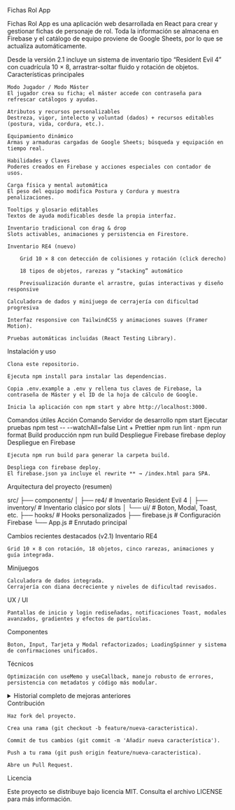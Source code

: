 Fichas Rol App

Fichas Rol App es una aplicación web desarrollada en React para crear y gestionar fichas de personaje de rol.
Toda la información se almacena en Firebase y el catálogo de equipo proviene de Google Sheets, por lo que se actualiza automáticamente.

Desde la versión 2.1 incluye un sistema de inventario tipo “Resident Evil 4” con cuadrícula 10 × 8, arrastrar-soltar fluido y rotación de objetos.
Características principales

    Modo Jugador / Modo Máster
    El jugador crea su ficha; el máster accede con contraseña para refrescar catálogos y ayudas.

    Atributos y recursos personalizables
    Destreza, vigor, intelecto y voluntad (dados) + recursos editables (postura, vida, cordura, etc.).

    Equipamiento dinámico
    Armas y armaduras cargadas de Google Sheets; búsqueda y equipación en tiempo real.

    Habilidades y Claves
    Poderes creados en Firebase y acciones especiales con contador de usos.

    Carga física y mental automática
    El peso del equipo modifica Postura y Cordura y muestra penalizaciones.

    Tooltips y glosario editables
    Textos de ayuda modificables desde la propia interfaz.

    Inventario tradicional con drag & drop
    Slots activables, animaciones y persistencia en Firestore.

    Inventario RE4 (nuevo)

        Grid 10 × 8 con detección de colisiones y rotación (click derecho)

        18 tipos de objetos, rarezas y “stacking” automático

        Previsualización durante el arrastre, guías interactivas y diseño responsive

    Calculadora de dados y minijuego de cerrajería con dificultad progresiva

    Interfaz responsive con TailwindCSS y animaciones suaves (Framer Motion).

    Pruebas automáticas incluidas (React Testing Library).

Instalación y uso

    Clona este repositorio.

    Ejecuta npm install para instalar las dependencias.

    Copia .env.example a .env y rellena tus claves de Firebase, la contraseña de Máster y el ID de la hoja de cálculo de Google.

    Inicia la aplicación con npm start y abre http://localhost:3000.

Comandos útiles
Acción	Comando
Servidor de desarrollo	npm start
Ejecutar pruebas	npm test -- --watchAll=false
Lint + Prettier	npm run lint · npm run format
Build producción	npm run build
Despliegue Firebase	firebase deploy
Despliegue en Firebase

    Ejecuta npm run build para generar la carpeta build.

    Despliega con firebase deploy.
    El firebase.json ya incluye el rewrite ** → /index.html para SPA.

Arquitectura del proyecto (resumen)

src/
├── components/
│   ├── re4/             # Inventario Resident Evil 4
│   ├── inventory/       # Inventario clásico por slots
│   └── ui/              # Boton, Modal, Toast, etc.
├── hooks/               # Hooks personalizados
├── firebase.js          # Configuración Firebase
└── App.js               # Enrutado principal

Cambios recientes destacados (v2.1)
Inventario RE4

    Grid 10 × 8 con rotación, 18 objetos, cinco rarezas, animaciones y guía integrada.

Minijuegos

    Calculadora de dados integrada.
    Cerrajería con diana decreciente y niveles de dificultad revisados.

UX / UI

    Pantallas de inicio y login rediseñadas, notificaciones Toast, modales avanzados, gradientes y efectos de partículas.

Componentes

    Boton, Input, Tarjeta y Modal refactorizados; LoadingSpinner y sistema de confirmaciones unificados.

Técnicos

    Optimización con useMemo y useCallback, manejo robusto de errores, persistencia con metadatos y código más modular.

<details> <summary>Historial completo de mejoras anteriores</summary>

    Cálculo de carga física y mental y visualización con iconos.

    Edición y eliminación de recursos dinámicos con validaciones.

    Tooltips editables y adaptados a móviles.

    Interfaz de equipamiento mejorada y gestión de poderes.

    Inventario modular drag & drop con persistencia en Firestore.

    Selector de estados con iconos, glosario configurable y sistema de slots animados.

    Prototipo de inventario RE4 incrustado vía iframe para pruebas.

    Tests unitarios ampliados y código limpiado de variables sin usar.

</details>
Contribución

    Haz fork del proyecto.

    Crea una rama (git checkout -b feature/nueva-caracteristica).

    Commit de tus cambios (git commit -m 'Añadir nueva característica').

    Push a tu rama (git push origin feature/nueva-caracteristica).

    Abre un Pull Request.

Licencia

Este proyecto se distribuye bajo licencia MIT. Consulta el archivo LICENSE para más información.